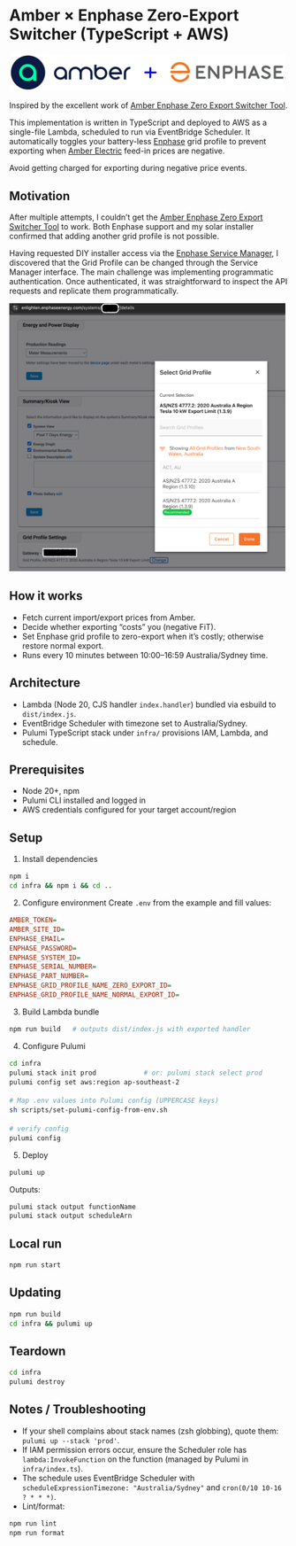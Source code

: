 # Amber × Enphase Zero-Export Switcher (TypeScript + AWS)

<img src="doc/images/amber-and-enphase-logos.png" width="500" />

Inspired by the excellent work of [Amber Enphase Zero Export Switcher Tool](https://github.com/ZimbiX/amber-enphase-zero-export-switcher-tool?tab=readme-ov-file).

This implementation is written in TypeScript and deployed to AWS as a single-file Lambda, scheduled to run via EventBridge Scheduler. It automatically toggles your battery-less [Enphase](https://enphase.com/) grid profile to prevent exporting when [Amber Electric](https://www.amber.com.au/) feed-in prices are negative.

Avoid getting charged for exporting during negative price events.

## Motivation

After multiple attempts, I couldn’t get the [Amber Enphase Zero Export Switcher Tool](https://github.com/ZimbiX/amber-enphase-zero-export-switcher-tool?tab=readme-ov-file) to work. Both Enphase support and my solar installer confirmed that adding another grid profile is not possible.

Having requested DIY installer access via the [Enphase Service Manager](https://enlighten.enphaseenergy.com/), I discovered that the Grid Profile can be changed through the Service Manager interface. The main challenge was implementing programmatic authentication. Once authenticated, it was straightforward to inspect the API requests and replicate them programmatically.

<img src="doc/images/service-manager.png" width="500" />

## How it works

- Fetch current import/export prices from Amber.
- Decide whether exporting “costs” you (negative FiT).
- Set Enphase grid profile to zero-export when it’s costly; otherwise restore normal export.
- Runs every 10 minutes between 10:00–16:59 Australia/Sydney time.

## Architecture

- Lambda (Node 20, CJS handler `index.handler`) bundled via esbuild to `dist/index.js`.
- EventBridge Scheduler with timezone set to Australia/Sydney.
- Pulumi TypeScript stack under `infra/` provisions IAM, Lambda, and schedule.

## Prerequisites

- Node 20+, npm
- Pulumi CLI installed and logged in
- AWS credentials configured for your target account/region

## Setup

1. Install dependencies

```bash
npm i
cd infra && npm i && cd ..
```

2. Configure environment
   Create `.env` from the example and fill values:

```ini
AMBER_TOKEN=
AMBER_SITE_ID=
ENPHASE_EMAIL=
ENPHASE_PASSWORD=
ENPHASE_SYSTEM_ID=
ENPHASE_SERIAL_NUMBER=
ENPHASE_PART_NUMBER=
ENPHASE_GRID_PROFILE_NAME_ZERO_EXPORT_ID=
ENPHASE_GRID_PROFILE_NAME_NORMAL_EXPORT_ID=
```

3. Build Lambda bundle

```bash
npm run build   # outputs dist/index.js with exported handler
```

4. Configure Pulumi

```bash
cd infra
pulumi stack init prod            # or: pulumi stack select prod
pulumi config set aws:region ap-southeast-2

# Map .env values into Pulumi config (UPPERCASE keys)
sh scripts/set-pulumi-config-from-env.sh

# verify config
pulumi config
```

5. Deploy

```bash
pulumi up
```

Outputs:

```bash
pulumi stack output functionName
pulumi stack output scheduleArn
```

## Local run

```bash
npm run start
```

## Updating

```bash
npm run build
cd infra && pulumi up
```

## Teardown

```bash
cd infra
pulumi destroy
```

## Notes / Troubleshooting

- If your shell complains about stack names (zsh globbing), quote them: `pulumi up --stack 'prod'`.
- If IAM permission errors occur, ensure the Scheduler role has `lambda:InvokeFunction` on the function (managed by Pulumi in `infra/index.ts`).
- The schedule uses EventBridge Scheduler with `scheduleExpressionTimezone: "Australia/Sydney"` and `cron(0/10 10-16 ? * * *)`.
- Lint/format:

```bash
npm run lint
npm run format
```
